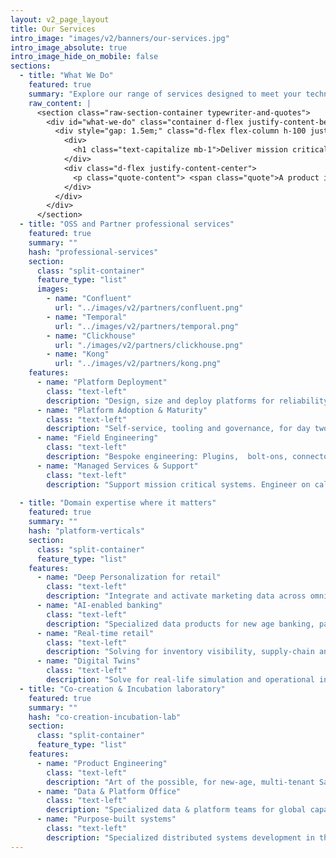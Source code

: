 ```yaml
---
layout: v2_page_layout
title: Our Services
intro_image: "images/v2/banners/our-services.jpg"
intro_image_absolute: true
intro_image_hide_on_mobile: false
sections:
  - title: "What We Do"
    featured: true
    summary: "Explore our range of services designed to meet your technology and engineering needs."
    raw_content: |
      <section class="raw-section-container typewriter-and-quotes">
        <div id="what-we-do" class="container d-flex justify-content-between">
          <div style="gap: 1.5em;" class="d-flex flex-column h-100 justify-content-center">
            <div>
              <h1 class="text-capitalize mb-1">Deliver mission critical platforms.</h1>
            </div>
            <div class="d-flex justify-content-center">
              <p class="quote-content"> <span class="quote">A product is useless without a platform, or more precisely and accurately, a platform-less product will always be replaced by an equivalent platform-ized product</span>  – Steve Yegge</p>
            </div>
          </div>
        </div>
      </section>
  - title: "OSS and Partner professional services"
    featured: true
    summary: ""
    hash: "professional-services"
    section:
      class: "split-container"
      feature_type: "list"
      images: 
        - name: "Confluent"
          url: "../images/v2/partners/confluent.png"
        - name: "Temporal"
          url: "../images/v2/partners/temporal.png"
        - name: "Clickhouse"
          url: "./images/v2/partners/clickhouse.png"
        - name: "Kong"
          url: "../images/v2/partners/kong.png"
    features:
      - name: "Platform Deployment"
        class: "text-left"
        description: "Design, size and deploy platforms for reliability and impact, starting day zero."
      - name: "Platform Adoption & Maturity"
        class: "text-left"
        description: "Self-service, tooling and governance, for day two and beyond."
      - name: "Field Engineering"
        class: "text-left"
        description: "Bespoke engineering: Plugins,  bolt-ons, connectors and stuff at large."
      - name: "Managed Services & Support"
        class: "text-left"
        description: "Support mission critical systems. Engineer on call 24x7."
      
  - title: "Domain expertise where it matters"
    featured: true
    summary: ""
    hash: "platform-verticals"
    section:
      class: "split-container"
      feature_type: "list"
    features:
      - name: "Deep Personalization for retail"
        class: "text-left"
        description: "Integrate and activate marketing data across omni-channel apps to drive high-touch customer experience and tangible GMV lift."
      - name: "AI-enabled banking"
        class: "text-left"
        description: "Specialized data products for new age banking, payments, risk and compliance."
      - name: "Real-time retail"
        class: "text-left"
        description: "Solving for inventory visibility, supply-chain and dynamic pricing."
      - name: "Digital Twins"
        class: "text-left"
        description: "Solve for real-life simulation and operational insights of large scale IOT systems"
  - title: "Co-creation & Incubation laboratory"
    featured: true
    summary: ""
    hash: "co-creation-incubation-lab"
    section:
      class: "split-container"
      feature_type: "list"
    features:
      - name: "Product Engineering"
        class: "text-left"
        description: "Art of the possible, for new-age, multi-tenant SaaS and PaaS."
      - name: "Data & Platform Office"
        class: "text-left"
        description: "Specialized data & platform teams for global capability centers."
      - name: "Purpose-built systems"
        class: "text-left"
        description: "Specialized distributed systems development in the data, AI and infrastructure space."   
---
```

